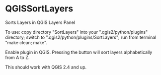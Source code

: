 # QGISSortLayers
Sorts Layers in QGIS Layers Panel 

To use:
copy directory "SortLayers" into your ".qgis2/python/plugins" directory;
switch to ".qgis2/python/plugins/SortLayers";
run from terminal "make clean; make".

Enable plugin in QGIS. 
Pressing the button will sort layers alphabetically from A to Z.

This should work with QGIS 2.4 and up.
